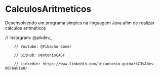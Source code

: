 # CalculosAritmeticos
Desenvolvendo um programa simples na linguagem Java afim de realizar cálculos aritméticos

// Instagram: @pikdev_

		// Youtube: @Pikachu Gamer
		
		// GitHub: @antonioCAGF
		
		// Linkedin: https://www.linkedin.com/in/antonio-guimar%C3%A3es-007ba61a8/
